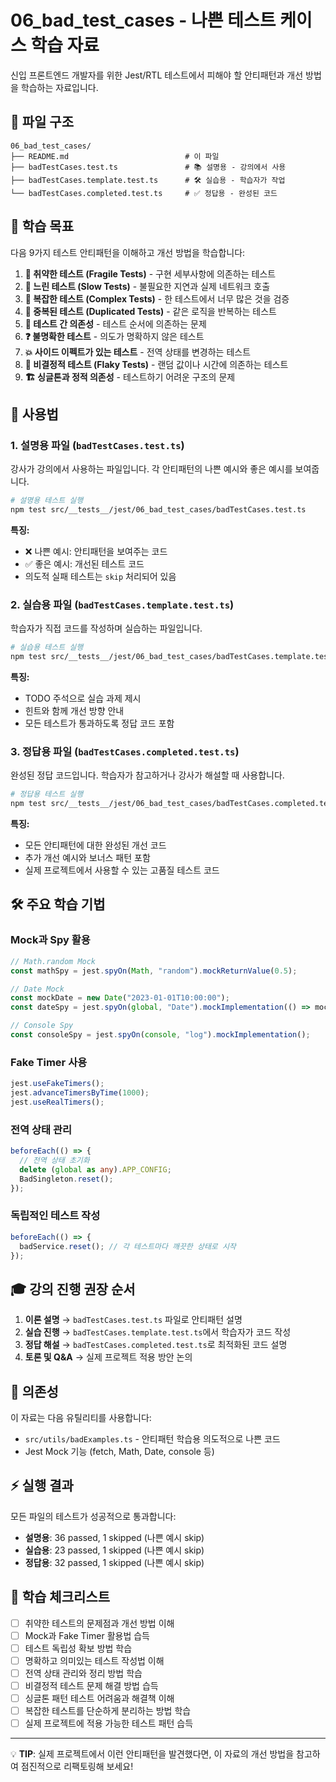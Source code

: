 # 06_bad_test_cases - 나쁜 테스트 케이스 학습 자료

신입 프론트엔드 개발자를 위한 Jest/RTL 테스트에서 피해야 할 안티패턴과 개선 방법을 학습하는 자료입니다.

## 📂 파일 구조

```
06_bad_test_cases/
├── README.md                          # 이 파일
├── badTestCases.test.ts               # 📚 설명용 - 강의에서 사용
├── badTestCases.template.test.ts      # 🛠️ 실습용 - 학습자가 작업
└── badTestCases.completed.test.ts     # ✅ 정답용 - 완성된 코드
```

## 🎯 학습 목표

다음 9가지 테스트 안티패턴을 이해하고 개선 방법을 학습합니다:

1. **🚨 취약한 테스트 (Fragile Tests)** - 구현 세부사항에 의존하는 테스트
2. **🐌 느린 테스트 (Slow Tests)** - 불필요한 지연과 실제 네트워크 호출
3. **🧩 복잡한 테스트 (Complex Tests)** - 한 테스트에서 너무 많은 것을 검증
4. **🔄 중복된 테스트 (Duplicated Tests)** - 같은 로직을 반복하는 테스트
5. **🔗 테스트 간 의존성** - 테스트 순서에 의존하는 문제
6. **❓ 불명확한 테스트** - 의도가 명확하지 않은 테스트
7. **💥 사이드 이펙트가 있는 테스트** - 전역 상태를 변경하는 테스트
8. **🎲 비결정적 테스트 (Flaky Tests)** - 랜덤 값이나 시간에 의존하는 테스트
9. **🏗️ 싱글톤과 정적 의존성** - 테스트하기 어려운 구조의 문제

## 📖 사용법

### 1. 설명용 파일 (`badTestCases.test.ts`)

강사가 강의에서 사용하는 파일입니다. 각 안티패턴의 나쁜 예시와 좋은 예시를 보여줍니다.

```bash
# 설명용 테스트 실행
npm test src/__tests__/jest/06_bad_test_cases/badTestCases.test.ts
```

**특징:**

- ❌ 나쁜 예시: 안티패턴을 보여주는 코드
- ✅ 좋은 예시: 개선된 테스트 코드
- 의도적 실패 테스트는 `skip` 처리되어 있음

### 2. 실습용 파일 (`badTestCases.template.test.ts`)

학습자가 직접 코드를 작성하며 실습하는 파일입니다.

```bash
# 실습용 테스트 실행
npm test src/__tests__/jest/06_bad_test_cases/badTestCases.template.test.ts
```

**특징:**

- TODO 주석으로 실습 과제 제시
- 힌트와 함께 개선 방향 안내
- 모든 테스트가 통과하도록 정답 코드 포함

### 3. 정답용 파일 (`badTestCases.completed.test.ts`)

완성된 정답 코드입니다. 학습자가 참고하거나 강사가 해설할 때 사용합니다.

```bash
# 정답용 테스트 실행
npm test src/__tests__/jest/06_bad_test_cases/badTestCases.completed.test.ts
```

**특징:**

- 모든 안티패턴에 대한 완성된 개선 코드
- 추가 개선 예시와 보너스 패턴 포함
- 실제 프로젝트에서 사용할 수 있는 고품질 테스트 코드

## 🛠️ 주요 학습 기법

### Mock과 Spy 활용

```typescript
// Math.random Mock
const mathSpy = jest.spyOn(Math, "random").mockReturnValue(0.5);

// Date Mock
const mockDate = new Date("2023-01-01T10:00:00");
const dateSpy = jest.spyOn(global, "Date").mockImplementation(() => mockDate);

// Console Spy
const consoleSpy = jest.spyOn(console, "log").mockImplementation();
```

### Fake Timer 사용

```typescript
jest.useFakeTimers();
jest.advanceTimersByTime(1000);
jest.useRealTimers();
```

### 전역 상태 관리

```typescript
beforeEach(() => {
  // 전역 상태 초기화
  delete (global as any).APP_CONFIG;
  BadSingleton.reset();
});
```

### 독립적인 테스트 작성

```typescript
beforeEach(() => {
  badService.reset(); // 각 테스트마다 깨끗한 상태로 시작
});
```

## 🎓 강의 진행 권장 순서

1. **이론 설명** → `badTestCases.test.ts` 파일로 안티패턴 설명
2. **실습 진행** → `badTestCases.template.test.ts`에서 학습자가 코드 작성
3. **정답 해설** → `badTestCases.completed.test.ts`로 최적화된 코드 설명
4. **토론 및 Q&A** → 실제 프로젝트 적용 방안 논의

## 🔧 의존성

이 자료는 다음 유틸리티를 사용합니다:

- `src/utils/badExamples.ts` - 안티패턴 학습용 의도적으로 나쁜 코드
- Jest Mock 기능 (fetch, Math, Date, console 등)

## ⚡ 실행 결과

모든 파일의 테스트가 성공적으로 통과합니다:

- **설명용**: 36 passed, 1 skipped (나쁜 예시 skip)
- **실습용**: 23 passed, 1 skipped (나쁜 예시 skip)
- **정답용**: 32 passed, 1 skipped (나쁜 예시 skip)

## 📝 학습 체크리스트

- [ ] 취약한 테스트의 문제점과 개선 방법 이해
- [ ] Mock과 Fake Timer 활용법 습득
- [ ] 테스트 독립성 확보 방법 학습
- [ ] 명확하고 의미있는 테스트 작성법 이해
- [ ] 전역 상태 관리와 정리 방법 학습
- [ ] 비결정적 테스트 문제 해결 방법 습득
- [ ] 싱글톤 패턴 테스트 어려움과 해결책 이해
- [ ] 복잡한 테스트를 단순하게 분리하는 방법 학습
- [ ] 실제 프로젝트에 적용 가능한 테스트 패턴 습득

---

💡 **TIP**: 실제 프로젝트에서 이런 안티패턴을 발견했다면, 이 자료의 개선 방법을 참고하여 점진적으로 리팩토링해 보세요!
